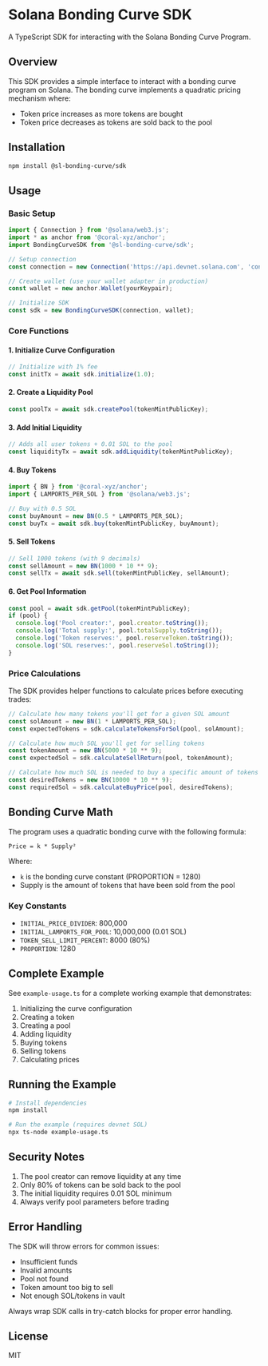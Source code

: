 # Solana Bonding Curve SDK

A TypeScript SDK for interacting with the Solana Bonding Curve Program.

## Overview

This SDK provides a simple interface to interact with a bonding curve program on Solana. The bonding curve implements a quadratic pricing mechanism where:
- Token price increases as more tokens are bought
- Token price decreases as tokens are sold back to the pool

## Installation

```bash
npm install @sl-bonding-curve/sdk
```

## Usage

### Basic Setup

```typescript
import { Connection } from '@solana/web3.js';
import * as anchor from '@coral-xyz/anchor';
import BondingCurveSDK from '@sl-bonding-curve/sdk';

// Setup connection
const connection = new Connection('https://api.devnet.solana.com', 'confirmed');

// Create wallet (use your wallet adapter in production)
const wallet = new anchor.Wallet(yourKeypair);

// Initialize SDK
const sdk = new BondingCurveSDK(connection, wallet);
```

### Core Functions

#### 1. Initialize Curve Configuration
```typescript
// Initialize with 1% fee
const initTx = await sdk.initialize(1.0);
```

#### 2. Create a Liquidity Pool
```typescript
const poolTx = await sdk.createPool(tokenMintPublicKey);
```

#### 3. Add Initial Liquidity
```typescript
// Adds all user tokens + 0.01 SOL to the pool
const liquidityTx = await sdk.addLiquidity(tokenMintPublicKey);
```

#### 4. Buy Tokens
```typescript
import { BN } from '@coral-xyz/anchor';
import { LAMPORTS_PER_SOL } from '@solana/web3.js';

// Buy with 0.5 SOL
const buyAmount = new BN(0.5 * LAMPORTS_PER_SOL);
const buyTx = await sdk.buy(tokenMintPublicKey, buyAmount);
```

#### 5. Sell Tokens
```typescript
// Sell 1000 tokens (with 9 decimals)
const sellAmount = new BN(1000 * 10 ** 9);
const sellTx = await sdk.sell(tokenMintPublicKey, sellAmount);
```

#### 6. Get Pool Information
```typescript
const pool = await sdk.getPool(tokenMintPublicKey);
if (pool) {
  console.log('Pool creator:', pool.creator.toString());
  console.log('Total supply:', pool.totalSupply.toString());
  console.log('Token reserves:', pool.reserveToken.toString());
  console.log('SOL reserves:', pool.reserveSol.toString());
}
```

### Price Calculations

The SDK provides helper functions to calculate prices before executing trades:

```typescript
// Calculate how many tokens you'll get for a given SOL amount
const solAmount = new BN(1 * LAMPORTS_PER_SOL);
const expectedTokens = sdk.calculateTokensForSol(pool, solAmount);

// Calculate how much SOL you'll get for selling tokens
const tokenAmount = new BN(5000 * 10 ** 9);
const expectedSol = sdk.calculateSellReturn(pool, tokenAmount);

// Calculate how much SOL is needed to buy a specific amount of tokens
const desiredTokens = new BN(10000 * 10 ** 9);
const requiredSol = sdk.calculateBuyPrice(pool, desiredTokens);
```

## Bonding Curve Math

The program uses a quadratic bonding curve with the following formula:

```
Price = k * Supply²
```

Where:
- `k` is the bonding curve constant (PROPORTION = 1280)
- Supply is the amount of tokens that have been sold from the pool

### Key Constants

- `INITIAL_PRICE_DIVIDER`: 800,000
- `INITIAL_LAMPORTS_FOR_POOL`: 10,000,000 (0.01 SOL)
- `TOKEN_SELL_LIMIT_PERCENT`: 8000 (80%)
- `PROPORTION`: 1280

## Complete Example

See `example-usage.ts` for a complete working example that demonstrates:
1. Initializing the curve configuration
2. Creating a token
3. Creating a pool
4. Adding liquidity
5. Buying tokens
6. Selling tokens
7. Calculating prices

## Running the Example

```bash
# Install dependencies
npm install

# Run the example (requires devnet SOL)
npx ts-node example-usage.ts
```

## Security Notes

1. The pool creator can remove liquidity at any time
2. Only 80% of tokens can be sold back to the pool
3. The initial liquidity requires 0.01 SOL minimum
4. Always verify pool parameters before trading

## Error Handling

The SDK will throw errors for common issues:
- Insufficient funds
- Invalid amounts
- Pool not found
- Token amount too big to sell
- Not enough SOL/tokens in vault

Always wrap SDK calls in try-catch blocks for proper error handling.

## License

MIT 